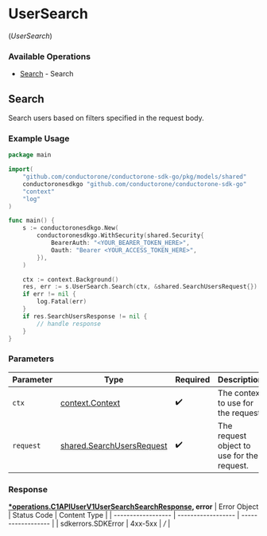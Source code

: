 # UserSearch
(*UserSearch*)

### Available Operations

* [Search](#search) - Search

## Search

Search users based on filters specified in the request body.

### Example Usage

```go
package main

import(
	"github.com/conductorone/conductorone-sdk-go/pkg/models/shared"
	conductoronesdkgo "github.com/conductorone/conductorone-sdk-go"
	"context"
	"log"
)

func main() {
    s := conductoronesdkgo.New(
        conductoronesdkgo.WithSecurity(shared.Security{
            BearerAuth: "<YOUR_BEARER_TOKEN_HERE>",
            Oauth: "Bearer <YOUR_ACCESS_TOKEN_HERE>",
        }),
    )

    ctx := context.Background()
    res, err := s.UserSearch.Search(ctx, &shared.SearchUsersRequest{})
    if err != nil {
        log.Fatal(err)
    }
    if res.SearchUsersResponse != nil {
        // handle response
    }
}
```

### Parameters

| Parameter                                                                  | Type                                                                       | Required                                                                   | Description                                                                |
| -------------------------------------------------------------------------- | -------------------------------------------------------------------------- | -------------------------------------------------------------------------- | -------------------------------------------------------------------------- |
| `ctx`                                                                      | [context.Context](https://pkg.go.dev/context#Context)                      | :heavy_check_mark:                                                         | The context to use for the request.                                        |
| `request`                                                                  | [shared.SearchUsersRequest](../../pkg/models/shared/searchusersrequest.md) | :heavy_check_mark:                                                         | The request object to use for the request.                                 |


### Response

**[*operations.C1APIUserV1UserSearchSearchResponse](../../pkg/models/operations/c1apiuserv1usersearchsearchresponse.md), error**
| Error Object       | Status Code        | Content Type       |
| ------------------ | ------------------ | ------------------ |
| sdkerrors.SDKError | 4xx-5xx            | */*                |
